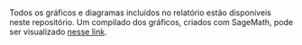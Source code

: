 #

Todos os gráficos e diagramas incluídos no relatório estão disponíveis neste repositório. Um compilado dos gráficos, criados com SageMath, pode ser visualizado [nesse link](https://cocalc.com/github/thiagow0/arquivos-relatorio-icv/blob/main/Relat%C3%B3rio-Sagemath.ipynb).
